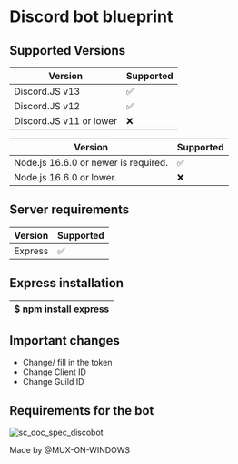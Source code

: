 # Discord bot blueprint

## Supported Versions

| Version | Supported          |
| ------- | ------------------ |
|  Discord.JS v13   | :white_check_mark: |
|  Discord.JS v12   | :white_check_mark: |
|  Discord.JS v11 or lower   | :x: |

| Version | Supported          |
| ------- | ------------------ |
|  Node.js 16.6.0 or newer is required.   | :white_check_mark: |
|  Node.js 16.6.0 or lower.   | :x:                |

## Server requirements

| Version | Supported          |
| ------- | ------------------ |
| Express   | :white_check_mark: |

## Express installation
|  $ npm install express    |
| ------------------------- |

## Important changes
- Change/ fill in the token
- Change Client ID
- Change Guild ID


## Requirements for the bot

![sc_doc_spec_discobot](https://user-images.githubusercontent.com/71127049/145370772-2e620cd8-5ce9-4f67-bd2c-1e5d5853807d.png)

Made by @MUX-ON-WINDOWS 
